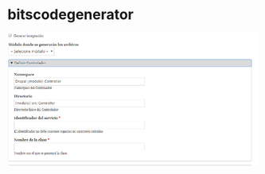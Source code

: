 # bitscodegenerator
![alt text](https://github.com/bitsalbertohernandez/bitscodegeneratror/blob/master/config/install/Capture3.PNG)
